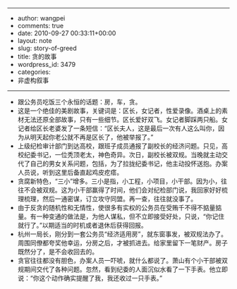 - --
- author: wangpei
- comments: true
- date: 2010-09-27 00:33:11+00:00
- layout: note
- slug: story-of-greed
- title: 贪的故事
- wordpress_id: 3479
- categories:
- 非虚构叙事
- --
- 跟公务员吃饭三个永恒的话题：房，车，贪。
- 这是一个绝佳的美剧故事，关键词是：区长，女记者，性爱录像。酒桌上的素材无法还原全部故事，只有一些细节。区长爱好双飞。女记者脚踩两只船。女记者给区长老婆发了一条短信：“区长夫人，这是最后一次有人这么叫你，因为从明天起你老公就不再是区长了，他被举报了。”
- 上级纪检审计部门到达高校，跟班子成员通报了副校长的经济问题。只见，高校纪委书记，一位秃顶老太，神色奇异。次日，副校长被双规。当晚就主动交代了自己的男女关系问题，包括，为了拉拢纪委书记，他主动投怀送抱。办案人员说，听到这里后备直起鸡皮疙瘩。
- 贪腐新特色，“三小”增多。三小是指，小工程，小项目，小干部。因为小，往往不会被双规。这为小干部赢得了时间，他们会对纪检部门说，我回家好好梳理梳理，然后一通密谋，订立攻守同盟。再一查，往往就没事了。
- 由于反贪的随机性和无情性，使很多有实权的公务员在受贿千不得不掂量掂量。有一种变通的做法是，为他人谋私，但不立即接受好处，只说，“你记住就行了。”以期适当的时机或者退休后获得回报。
- 杭州一局长，刚分到一套公务员“经济适用房”，就东窗事发，被双规法办了。周围同僚都夸奖他幸运，分房之后，才被抓进去。给家里留下一笔财产。房子既然分了，是不会收回去的。
- 贪官往往都没有胆色，办案人员一吓唬，就什么都说了。萧山有个小干部被双规期间交代了各种问题。忽然，看到纪委的人面沉似水看了一下手表。他立即说：“你这个动作确实提醒了我，我还收过一只手表。”
